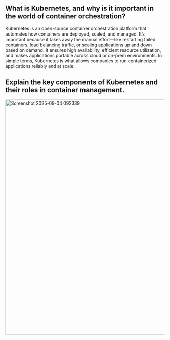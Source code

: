 ## What is Kubernetes, and why is it important in the world of container orchestration?
Kubernetes is an open-source container orchestration platform that automates how containers are deployed, scaled, and managed. It’s important because it takes away the manual effort—like restarting failed containers, load balancing traffic, or scaling applications up and down based on demand. It ensures high availability, efficient resource utilization, and makes applications portable across cloud or on-prem environments. In simple terms, Kubernetes is what allows companies to run containerized applications reliably and at scale.

##    Explain the key components of Kubernetes and their roles in container management.

<img width="1076" height="741" alt="Screenshot 2025-09-04 092339" src="https://github.com/user-attachments/assets/c5c03116-4220-41dd-a5be-0ee5f841a9b7" />
